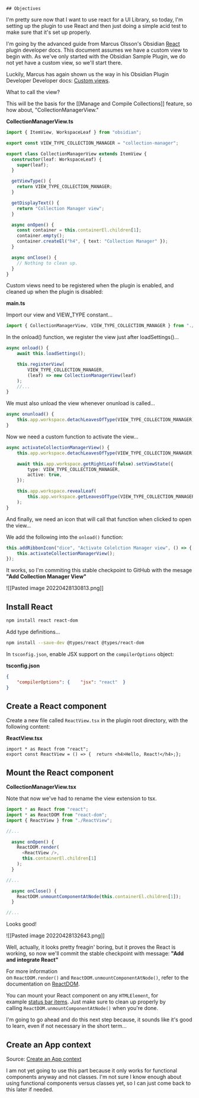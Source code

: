 	## Objectives
I'm pretty sure now that I want to use react for a UI Library, so today, I'm setting up the plugin to use React and then just doing a simple acid test to make sure that it's set up properly.

I'm going by the advanced guide from Marcus Olsson's Obsidian [React](https://marcus.se.net/obsidian-plugin-docs/advanced-guides/react) plugin developer docs. This document assumes we have a custom view to begin with. As we've only started with the Obsidian Sample Plugin, we do not yet have a custom view, so we'll start there.

Luckily, Marcus has again shown us the way in his Obsidian Plugin Developer Developer docs: [Custom views](https://marcus.se.net/obsidian-plugin-docs/guides/custom-views).

What to call the view? 

This will be the basis for the [[Manage and Compile Collections]] feature, so how about, "CollectionManagerView."

**CollectionManagerView.ts**

```ts
import { ItemView, WorkspaceLeaf } from "obsidian";

export const VIEW_TYPE_COLLECTION_MANAGER = "collection-manager";

export class CollectionManagerView extends ItemView {
  constructor(leaf: WorkspaceLeaf) {
    super(leaf);
  }

  getViewType() {
    return VIEW_TYPE_COLLECTION_MANAGER;
  }

  getDisplayText() {
    return "Collection Manager view";
  }

  async onOpen() {
    const container = this.containerEl.children[1];
    container.empty();
    container.createEl("h4", { text: "Collection Manager" });
  }

  async onClose() {
    // Nothing to clean up.
  }
}
```

Custom views need to be registered when the plugin is enabled, and cleaned up when the plugin is disabled:

**main.ts**

Import our view and VIEW_TYPE constant...

```ts
import { CollectionManagerView, VIEW_TYPE_COLLECTION_MANAGER } from "./CollectionManagerView";
```

In the onload() function, we register the view just after loadSettings()...

```ts
async onload() {
	await this.loadSettings();

	this.registerView(
		VIEW_TYPE_COLLECTION_MANAGER,
		(leaf) => new CollectionManagerView(leaf)
	);
	//...
}
```

We must also unload the view whenever onunload is called...

```ts
async onunload() {
	this.app.workspace.detachLeavesOfType(VIEW_TYPE_COLLECTION_MANAGER);
}
```

Now we need a custom function to activate the view...

```ts
async activateCollectionManagerView() {
	this.app.workspace.detachLeavesOfType(VIEW_TYPE_COLLECTION_MANAGER);

	await this.app.workspace.getRightLeaf(false).setViewState({
		type: VIEW_TYPE_COLLECTION_MANAGER,
		active: true,
	});

	this.app.workspace.revealLeaf(
		this.app.workspace.getLeavesOfType(VIEW_TYPE_COLLECTION_MANAGER)[0]
	);
}
```

And finally, we need an icon that will call that function when clicked to open the view...

We add the following into the `onload()` function:

```ts
this.addRibbonIcon("dice", "Activate Colelction Manager view", () => {
	this.activateCollectionManagerView();
});
```

It works, so I'm commiting this stable checkpoint to GitHub with the mesage **"Add Collection Manager View"**

![[Pasted image 20220428130813.png]]

## Install React

```bash
npm install react react-dom
```

Add type definitions...

```bash
npm install --save-dev @types/react @types/react-dom
```

In `tsconfig.json`, enable JSX support on the `compilerOptions` object:
    
**tsconfig.json**
    
```json
{
	"compilerOptions": {    "jsx": "react"  }
}
```

## Create a React component

Create a new file called `ReactView.tsx` in the plugin root directory, with the following content:

**ReactView.tsx**

```
import * as React from "react";
export const ReactView = () => {  return <h4>Hello, React!</h4>;};
```

## Mount the React component

**CollectionManagerView.tsx**

Note that now we've had to rename the view extension to tsx.

```ts
import * as React from "react";
import * as ReactDOM from "react-dom";
import { ReactView } from "./ReactView";

//...

  async onOpen() {
    ReactDOM.render(
      <ReactView />,
      this.containerEl.children[1]
    );
  }

//...

  async onClose() {
    ReactDOM.unmountComponentAtNode(this.containerEl.children[1]);
  }

//...


```

Looks good!

![[Pasted image 20220428132643.png]]

Well, actually, it looks pretty freagin' boring, but it proves the React is working, so now we'll commit the stable checkpoint with message: **"Add and integrate React"**

For more information on `ReactDOM.render()` and `ReactDOM.unmountComponentAtNode()`, refer to the documentation on [ReactDOM](https://reactjs.org/docs/react-dom.html).

You can mount your React component on any `HTMLElement`, for example [status bar items](https://marcus.se.net/obsidian-plugin-docs/guides/status-bar). Just make sure to clean up properly by calling `ReactDOM.unmountComponentAtNode()` when you're done.

I'm going to go ahead and do this next step because, it sounds like it's good to learn, even if not necessary in the short term...

## Create an App context
Source: [Create an App context](https://marcus.se.net/obsidian-plugin-docs/advanced-guides/react#create-an-app-context)

I am not yet going to use this part because it only works for functional components anyway and not classes. I'm not sure I know enough about using functional components versus classes yet, so I can just come back to this later if needed.